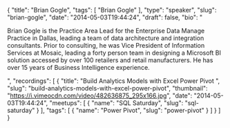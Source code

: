{
  "title": "Brian Gogle",
  "tags": [
    "Brian Gogle"
  ],
  "type": "speaker",
  "slug": "brian-gogle",
  "date": "2014-05-03T19:44:24",
  "draft": false,
  "bio": "<p>Brian Gogle is the Practice Area Lead for the Enterprise Data Manage Practice in Dallas, leading a team of data architecture and integration consultants. Prior to consulting, he was Vice President of Information Services at Mosaic, leading a forty person team in designing a Microsoft BI solution accessed by over 100 retailers and retail manufacturers. He has over 15 years of Business Intelligence experience.</p>",
  "recordings": [
    {
      "title": "Build Analytics Models with Excel Power Pivot ",
      "slug": "build-analytics-models-with-excel-power-pivot",
      "thumbnail": "https://i.vimeocdn.com/video/482636875_295x166.jpg",
      "date": "2014-05-03T19:44:24",
      "meetups": [
        {
          "name": "SQL Saturday",
          "slug": "sql-saturday"
        }
      ],
      "tags": [
        {
          "name": "Power Pivot",
          "slug": "power-pivot"
        }
      ]
    }
  ]
}